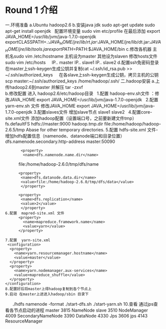 # Round 1 介绍
一.环境准备
  a.Ubuntu hadoop2.6
  b.安装java jdk 
    sudo apt-get update 
    sudo apt-get install openjdk
    配置环境变量  sudo vim etc/profile 在最后添加
    export JAVA_HOME=/usr/lib/jvm/java-1.7.0-openjdk
    exportCLASSPATH=.:$JAVA_HOME/jre/lib/rt.jar:$JAVA_HOME/jre/lib/dt.jar:$JAVA_HOME/jre/lib/tools.jar            
    export PATH=$PATH:$JAVA_HOME/bin
  c.修改各机器 主机名sudo vim /etc/hostname 主机设为master 其他设为slaven
    修改hosts文件 sudo vim /etc/hosts
      IP.. master
      IP.. slave1
      IP.. slave2
  d.配置ssh免密码登录
      在master上ssh-keygen生成公钥并复制cat ~/.ssh/id_rsa.pub >> ~/.ssh/authorized_keys
      在各slave上ssh-keygen生成公钥，拷贝主机的公钥scp master:~/.ssh/authorized_keys  /home/hadoop/.ssh/
二.hadoop安装
  a.上传hadoop2.6到master 并解压 tar -zxvf  
  b.修改配置 进入 hadoop2.6/etc/hadoop目录
    1.配置 hadoop-env.sh文件 ：修改JAVA_HOME
        export JAVA_HOME=/usr/lib/jvm/java-1.7.0-openjdk
    2.配置 yarn-env.sh 文件  修改JAVA_HOME
        export JAVA_HOME=/usr/lib/jvm/java-1.7.0-openjdk
    3.配置slaves文件 增加slave节点 
         slave1 slave2
    4.配置core-site.xml文件  添加hadoop配置（设置端口号，之前要新建文件tmp）
      <property>
                <name>fs.defaultFS</name>
                <value>hdfs://master:9000</value>
        </property>
        <property>
                <name>hadoop.tmp.dir</name>
                <value>file:/home/hadoop/hadoop-2.6.5/tmp</value>
                <description>Abase for other temporary directories.</description>
        </property>
    5.配置  hdfs-site.xml 文件- 增加hdfs配置信息（namenode、datanode端口和目录位置）
         <property>
           <name>dfs.namenode.secondary.http-address</name>
           <value>master:50090</value>
          </property>

           <property>
            <name>dfs.namenode.name.dir</name>
            <value>file:/home/hadoop-2.6.0/tmp/dfs/name</value>
          </property>

          <property>
           <name>dfs.datanode.data.dir</name>
           <value>file:/home/hadoop-2.6.0/tmp/dfs/data</value>
           </property>

          <property>
           <name>dfs.replication</name>
           <value>2</value>
           </property>
    6.配置  mapred-site.xml 文件
          <property>
            <name>mapreduce.framework.name</name>
            <value>yarn</value>
          </property>
         
    7.配置  yarn-site.xml 
     <configuration>
      <property>
        <name>yarn.resourcemanager.hostname</name>
        <value>master</value>
      </property>
      <property>
        <name>yarn.nodemanager.aux-services</name>
        <value>mapreduce_shuffle</value>
      </property>
    </configuration>
    8.配置好后将master上得hadoop复制到各个节点上
    9.启动 在master上进进入hadoop/sbin 目录下
       ./hdfs namenode -format 
       ./start-dfs.sh
       ./start-yarn.sh
    10.查看  通过jps查看各节点启动的进程 
        master 3815 NameNode               slave    3510 NodeManager                                       
                4009 SecondaryNameNode              3390 DataNode
                4330 Jps                            3606 jps
                4143 ResourceManager
    
    
    
    
    
    
    
    
    
    
    
    
    
    
    
    
    
    
    
    

